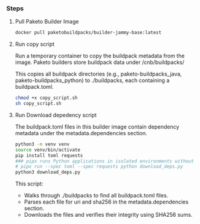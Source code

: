 ### Steps

1. Pull Paketo Builder Image
   ```sh
   docker pull paketobuildpacks/builder-jammy-base:latest
   ```
1. Run copy script

   Run a temporary container to copy the buildpack metadata from the image. Paketo builders store buildpack data under /cnb/buildpacks/

   This copies all buildpack directories (e.g., paketo-buildpacks_java, paketo-buildpacks_python) to ./buildpacks, each containing a buildpack.toml.

   ```sh
   chmod +x copy_script.sh
   sh copy_script.sh
   ```

1. Run Download depedency script

   The buildpack.toml files in this builder image contain dependency metadata under the metadata.dependencies section.

   ```sh
   python3 -m venv venv
   source venv/bin/activate
   pip install toml requests
   ### pipx runs Python applications in isolated environments without requiring manual virtual environment management.
   # pipx run --spec toml --spec requests python download_deps.py
   python3 download_deps.py
   ```

   This script:

   - Walks through ./buildpacks to find all buildpack.toml files.
   - Parses each file for uri and sha256 in the metadata.dependencies section.
   - Downloads the files and verifies their integrity using SHA256 sums.
